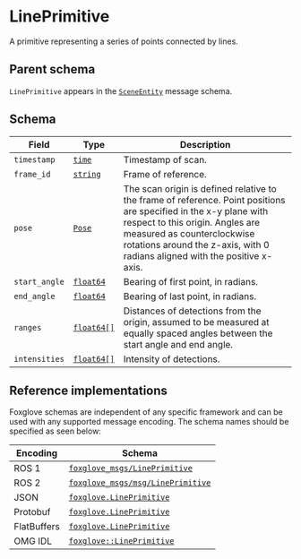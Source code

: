 # LinePrimitive

A primitive representing a series of points connected by lines.

## Parent schema

<!--TODO: Link missing documentation when available-->
`LinePrimitive` appears in the [`SceneEntity`]() message schema.

## Schema 

| Field         | Type       | Description                                                                                                                                                                         |
|---------------|------------|-------------------------------------------------------------------------------------------------------------------------------------------------------------------------------------|
| `timestamp`   | [`time`]() | Timestamp of scan.                                                                                                                                                                  |
| `frame_id`    | [`string`]()| Frame of reference.                                                                                                                                                                 |
| `pose`        | [`Pose`](./pose.md) | The scan origin is defined relative to the frame of reference. Point positions are specified in the x-y plane with respect to this origin. Angles are measured as counterclockwise rotations around the z-axis, with 0 radians aligned with the positive x-axis. |
| `start_angle` | [`float64`]()  | Bearing of first point, in radians.                                                                                                                                                 |
| `end_angle`   | [`float64`]()  | Bearing of last point, in radians.                                                                                                                                                  |
| `ranges`      | [`float64[]`]()| Distances of detections from the origin, assumed to be measured at equally spaced angles between the start angle and end angle.                                                                      |
| `intensities` | [`float64[]`]()| Intensity of detections.                                                                                                                                                            |

## Reference implementations

Foxglove schemas are independent of any specific framework and can be used with any supported message encoding. The schema names should be specified as seen below:

| Encoding     | Schema                                   |
|--------------|------------------------------------------|
| ROS 1        | [`foxglove_msgs/LinePrimitive`](https://docs.ros.org/en/noetic/api/foxglove_msgs/html/msg/LinePrimitive.html)          |
| ROS 2        | [`foxglove_msgs/msg/LinePrimitive`](https://github.com/foxglove/foxglove-sdk/blob/main/schemas/ros2/LinePrimitive.msg)      |
| JSON         | [`foxglove.LinePrimitive`](https://github.com/foxglove/foxglove-sdk/blob/main/schemas/jsonschema/LinePrimitive.json)               |
| Protobuf     | [`foxglove.LinePrimitive`](https://github.com/foxglove/foxglove-sdk/blob/main/schemas/proto/foxglove/LinePrimitive.proto)               |
| FlatBuffers  | [`foxglove.LinePrimitive`](https://github.com/foxglove/foxglove-sdk/blob/main/schemas/flatbuffer/LinePrimitive.fbs)               |
| OMG IDL      | [`foxglove::LinePrimitive`](https://github.com/foxglove/foxglove-sdk/blob/main/schemas/omgidl/foxglove/LinePrimitive.idl)              |
